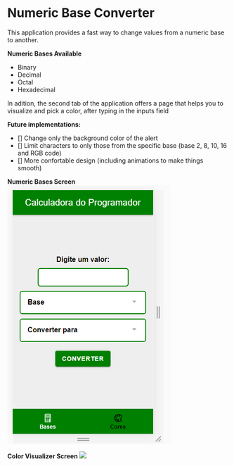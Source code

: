 # Numeric Base Converter

This application provides a fast way to change values from a numeric base to another.

**Numeric Bases Available**
- Binary
- Decimal
- Octal
- Hexadecimal

In adition, the second tab of the application offers a page that helps you to visualize and pick a color, after typing in the inputs field

**Future implementations:**
- [] Change only the background color of the alert
- [] Limit characters to only those from the specific base (base 2, 8, 10, 16 and RGB code)
- [] More confortable design (including animations to make things smooth)

 **Numeric Bases Screen**
 ![](/src/assets/SCBases1.png)
 
 **Color Visualizer Screen**
 ![](/src/assets/assetsSCColor1.png)
